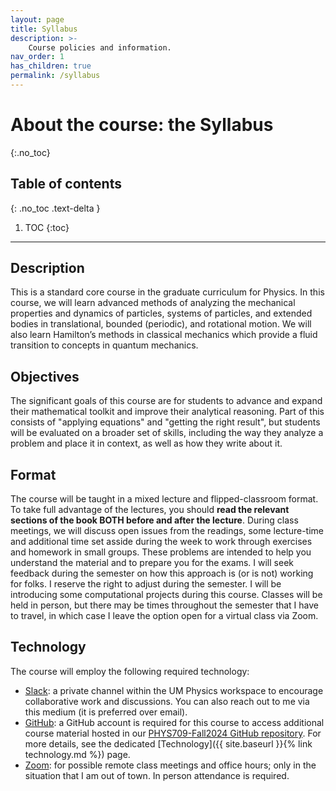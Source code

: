 ```yaml
---
layout: page
title: Syllabus
description: >-
    Course policies and information.
nav_order: 1
has_children: true
permalink: /syllabus
---
```


# About the course: the Syllabus
{:.no_toc}

## Table of contents
{: .no_toc .text-delta }

1. TOC
{:toc}

---

## Description

This is a standard core course in the graduate curriculum for Physics. In this course, we will learn advanced methods of analyzing the mechanical properties and dynamics of particles, systems of particles, and extended bodies in translational, bounded (periodic), and rotational motion. We will also
learn Hamilton’s methods in classical mechanics which provide a fluid transition to concepts in quantum mechanics.

## Objectives

The significant goals of this course are for students to advance and expand their mathematical toolkit and improve their analytical reasoning. Part of this consists of "applying equations" and "getting the right result", but students will be evaluated on a broader set of skills, including the way they analyze a problem and place it in context, as well as how they write about it. 


## Format

The course will be taught in a mixed lecture and flipped-classroom format. To take full advantage of the lectures, you should **read the relevant sections of the book BOTH before and after the lecture**. During class meetings, we will discuss open issues from the readings, some lecture-time and additional time set asside during the week to work through exercises and homework in small groups. These problems are intended to help you understand the material and to prepare you for the exams. I will seek feedback during the semester on how this approach is (or is not) working for folks. I reserve the right to adjust during the semester. I will be introducing some computational projects during this course.
Classes will be held in person, but there may be times throughout the semester that I have to travel, in which case I leave the option open for a virtual class via Zoom.

## Technology

The course will employ the following required technology:

- [Slack](): a private channel within the UM Physics workspace to encourage collaborative work and discussions. You can also reach out to me via this medium (it is preferred over email).
- [GitHub](https://github.com/join): a GitHub account is required for this course to access additional course material hosted in our [PHYS709-Fall2024 GitHub repository](https://github.com/olemiss-physics/PHYS709-Fall2024). For more details, see the dedicated [Technology]({{ site.baseurl }}{% link technology.md %}) page.
- [Zoom](https://olemiss.zoom/us): for possible remote class meetings and office hours; only in the situation that I am out of town. In person attendance is required. 

